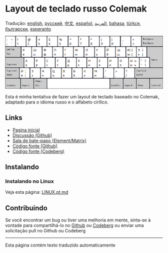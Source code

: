 # Layout de teclado russo Colemak

Tradução: [english](README.md), [русский](README.ru.md), [中文](README.zh-CN.md), [español](README.es.md), [العربية](README.ar.md), [bahasa](README.id.md), [türkçe](README.tr.md), [български](README.bg.md), [esperanto](README.eo.md)

![Visualize o Colemak Russo](./media/preview.png)

Esta é minha tentativa de fazer um layout de teclado baseado no Colemak, adaptado para o idioma russo e o alfabeto cirílico.

## Links

* [Pagina inicial](https://salif.github.io/colemak-ru/)
* [Discussão (Github)](https://github.com/salif/colemak-ru/discussions)
* [Sala de bate-papo (Element/Matrix)](https://matrix.to/#/#salif-colemak:mozilla.org)
* [Código fonte (Github)](https://github.com/salif/colemak-ru)
* [Código fonte (Codeberg)](https://codeberg.org/salif/colemak-ru)

## Instalando

### Instalando no Linux

Veja esta página: [LINUX.pt.md](./LINUX.pt.md)

## Contribuindo

Se você encontrar um bug ou tiver uma melhoria em mente, sinta-se à vontade para compartilhá-lo no [Github] ou [Codeberg] ou enviar uma solicitação pull no Github ou Codeberg

[Github]: https://github.com/salif/colemak-ru/issues
[Codeberg]: https://codeberg.org/salif/colemak-ru/issues

---

Esta página contém texto traduzido automaticamente
